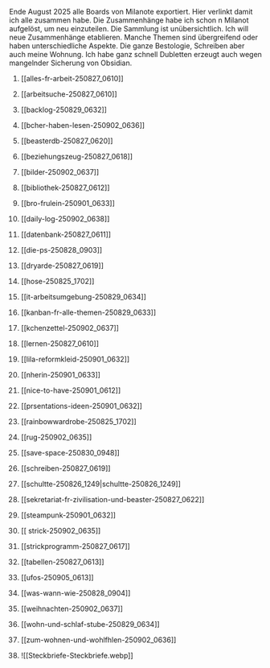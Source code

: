 Ende August 2025 alle Boards von Milanote exportiert. Hier verlinkt damit ich alle zusammen habe. Die Zusammenhänge habe ich schon n Milanot aufgelöst, um neu einzuteilen. Die Sammlung ist unübersichtlich. Ich will neue Zusammenhänge etablieren. Manche Themen sind übergreifend oder haben unterschiedliche Aspekte. Die ganze Bestologie, Schreiben aber auch meine Wohnung. Ich habe ganz schnell Dubletten erzeugt auch wegen mangelnder Sicherung von Obsidian.

1. [[alles-fr-arbeit-250827_0610]]
2. [[arbeitsuche-250827_0610]]
3. [[backlog-250829_0632]]
4. [[bcher-haben-lesen-250902_0636]]
5. [[beasterdb-250827_0620]]
6. [[beziehungszeug-250827_0618]]
7. [[bilder-250902_0637]]
8. [[bibliothek-250827_0612]]
9. [[bro-frulein-250901_0633]]
10. [[daily-log-250902_0638]]
11. [[datenbank-250827_0611]]
12. [[die-ps-250828_0903]]
13. [[dryarde-250827_0619]]
14. [[hose-250825_1702]] 
15. [[it-arbeitsumgebung-250829_0634]]
16. [[kanban-fr-alle-themen-250829_0633]]
17. [[kchenzettel-250902_0637]]
18. [[lernen-250827_0610]]
19. [[lila-reformkleid-250901_0632]]
20. [[nherin-250901_0633]]
21. [[nice-to-have-250901_0612]]
22. [[prsentations-ideen-250901_0632]]
23. [[rainbowwardrobe-250825_1702]]
24. [[rug-250902_0635]]
25. [[save-space-250830_0948]]
26. [[schreiben-250827_0619]]
27. [[schultte-250826_1249|schultte-250826_1249]]
28. [[sekretariat-fr-zivilisation-und-beaster-250827_0622]]
29. [[steampunk-250901_0632]] 
30. [[ strick-250902_0635]]
31. [[strickprogramm-250827_0617]]
32. [[tabellen-250827_0613]]
33. [[ufos-250905_0613]]
34. [[was-wann-wie-250828_0904]]
35. [[weihnachten-250902_0637]]
36. [[wohn-und-schlaf-stube-250829_0634]]
37. [[zum-wohnen-und-wohlfhlen-250902_0636]]

38. ![[Steckbriefe-Steckbriefe.webp]]